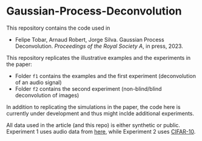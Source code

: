 # Gaussian-Process-Deconvolution

This repository contains the code used in

- Felipe Tobar, Arnaud Robert, Jorge Silva. Gaussian Process Deconvolution. *Proceedings of the Royal Society A*, in press, 2023. 

This repository replicates the illustrative examples and the experiments in the paper:
- Folder `f1` contains the examples and the first experiment (deconvolution of an audio signal)
- Folder `f2` contains the second experiment (non-blind/blind deconvolution of images)

In addition to replicating the simulations in the paper, the code here is currently under development and thus might inclde additional experiments.

All data used in the article (and this repo) is either synthetic or public. Experiment 1 uses audio data from [here](http://www.mcsquared.com/reverb.htm), while Experiment 2 uses [CIFAR-10](https://www.cs.toronto.edu/~kriz/cifar.html).
